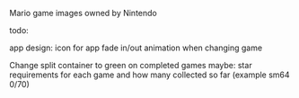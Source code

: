 Mario game images owned by Nintendo

todo:

app design:
icon for app
fade in/out animation when changing game

Change split container to green on completed games
maybe: star requirements for each game and how many collected so far (example sm64 0/70)